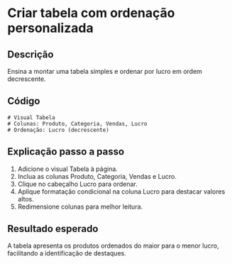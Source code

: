 # Criar tabela com ordenação personalizada

## Descrição
Ensina a montar uma tabela simples e ordenar por lucro em ordem decrescente.

## Código
```text
# Visual Tabela
# Colunas: Produto, Categoria, Vendas, Lucro
# Ordenação: Lucro (decrescente)
```

## Explicação passo a passo
1. Adicione o visual Tabela à página.
2. Inclua as colunas Produto, Categoria, Vendas e Lucro.
3. Clique no cabeçalho Lucro para ordenar.
4. Aplique formatação condicional na coluna Lucro para destacar valores altos.
5. Redimensione colunas para melhor leitura.

## Resultado esperado
A tabela apresenta os produtos ordenados do maior para o menor lucro, facilitando a identificação de destaques.
